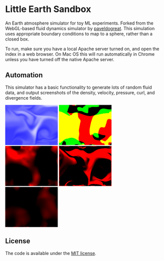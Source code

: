 # Little Earth Sandbox

An Earth atmosphere simulator for toy ML experiments. Forked from the WebGL-based fluid dynamics simulator by [paveldogreat](https://paveldogreat.github.io/WebGL-Fluid-Simulation/). This simulation uses appropriate boundary conditions to map to a sphere, rather than a closed box.

To run, make sure you have a local Apache server turned on, and open the index in a web browser. On Mac OS this will run automatically in Chrome unless you have turned off the native Apache server.

## Automation

This simulator has a basic functionality to generate lots of random fluid data, and output screenshots of the density, velocity, pressure, curl, and divergence fields.

![sample image: density field](documentation/automation_density.png)
![sample image: velocity field](documentation/automation_velocity.png)
![sample image: pressure field](documentation/automation_pressure.png)
![sample image: curl field](documentation/automation_curl.png)
![sample image: divergence field](documentation/automation_divergence.png)

## License

The code is available under the [MIT license](LICENSE).
